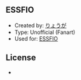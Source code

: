 ## ESSFIO
- Created by: [りょうが](https://www.pixiv.net/member.php?id=4206827)
- Type: Unofficial (Fanart)
- Used for: [ESSFIO](https://facebook.com/essfio)

## License
-